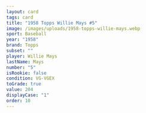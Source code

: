 ```yaml
---
layout: card
tags: card
title: "1958 Topps Willie Mays #5"
image: /images/uploads/1958-topps-willie-mays.webp
sport: Baseball
year: "1958"
brand: Topps
subset: ""
player: Willie Mays
lastName: Mays
number: "5"
isRookie: false
condition: VG-VGEX
toGrade: true
value: 204
displayCase: "1"
order: 10
---
```

